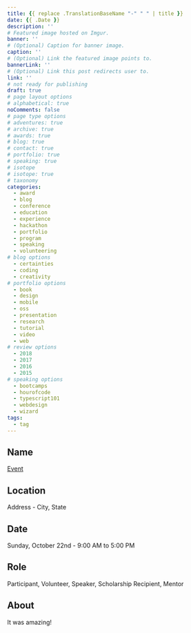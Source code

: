 ```yaml
---
title: {{ replace .TranslationBaseName "-" " " | title }}
date: {{ .Date }}
description: ''
# Featured image hosted on Imgur.
banner: ''
# (Optional) Caption for banner image.
caption: ''
# (Optional) Link the featured image points to.
bannerLink: ''
# (Optional) Link this post redirects user to.
link: ''
# not ready for publishing
draft: true
# page layout options
# alphabetical: true
noComments: false
# page type options
# adventures: true
# archive: true
# awards: true
# blog: true
# contact: true
# portfolio: true
# speaking: true
# isotope
# isotope: true
# taxonomy
categories:
  - award
  - blog
  - conference
  - education
  - experience
  - hackathon
  - portfolio
  - program
  - speaking
  - volunteering
# blog options
  - certainties
  - coding
  - creativity
# portfolio options
  - book
  - design
  - mobile
  - oss
  - presentation
  - research
  - tutorial
  - video
  - web
# review options
  - 2018
  - 2017
  - 2016
  - 2015
# speaking options
  - bootcamps
  - hourofcode
  - typescript101
  - webdesign
  - wizard
tags:
  - tag
---
```


## Name

[Event](//google.com)

## Location

Address - City, State

## Date

Sunday, October 22nd - 9:00 AM to 5:00 PM

## Role

Participant, Volunteer, Speaker, Scholarship Recipient, Mentor

## About

It was amazing!

